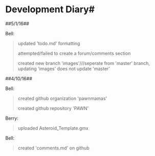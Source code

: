 # Development Diary#
##5/1/16##


Bell:
> updated 'todo.md' formatting
>
> attempted/failed to create a forum/comments section
>
> created new branch 'images'///seperate from 'master' branch, updating 'images' does not update 'master'

##4/10/16##


Bell: 
> created github organization 'pawnmamas'
>
> created github repository 'PAWN'

Berry:
> uploaded Asteroid_Template.gmx


Bell:

> created 'comments.md' on github
